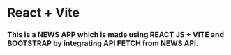 # React + Vite
<html>
<h3> This is a NEWS APP which is made using REACT JS + VITE and BOOTSTRAP by integrating API FETCH from NEWS API. </h3>
</html>
